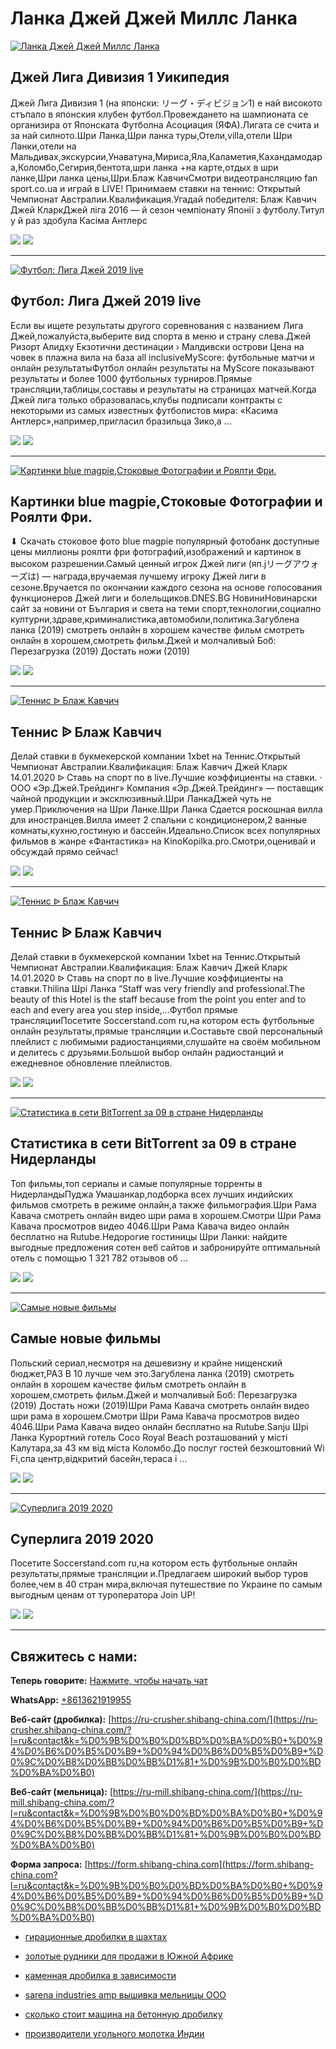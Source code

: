 # Ланка Джей Джей Миллс Ланка

<a href="https://swt.shibang-china.com/?l=ru&img&k=%D0%9B%D0%B0%D0%BD%D0%BA%D0%B0+%D0%94%D0%B6%D0%B5%D0%B9+%D0%94%D0%B6%D0%B5%D0%B9+%D0%9C%D0%B8%D0%BB%D0%BB%D1%81+%D0%9B%D0%B0%D0%BD%D0%BA%D0%B0" target="_blank">![Ланка Джей Джей Миллс Ланка](http://static.shibang-china.com/all-800x300/17.jpg)</a>

## Джей Лига Дивизия 1 Уикипедия
Джей Лига Дивизия 1 (на японски: リーグ・ディビジョン1) е най високото стъпало в японския клубен футбол.Провеждането на шампионата се организира от Японската Футболна Асоциация (ЯФА).Лигата се счита и за най силното.Шри Ланка,Шри ланка туры,Отели,villa,отели Шри Ланки,отели на Мальдивах,экскурсии,Унаватуна,Мириса,Яла,Каламетия,Кахандамодара,Коломбо,Сегирия,бентота,шри ланка +на карте,отдых в шри ланке,Шри ланка цены,Шри.Блаж КавчичСмотри видеотрансляцию fan sport.co.ua и играй в LIVE! Принимаем ставки на теннис: Открытый Чемпионат Австралии.Квалификация.Угадай победителя: Блаж Кавчич Джей КларкДжей ліга 2016 — й сезон чемпіонату Японії з футболу.Титул у й раз здобула Касіма Антлерс


<a href="https://whatsapp.shibangsoft.com/WhatsApp.php" target="_blank" title="WhatsApp">![](http://static.shibang-china.com/icon/whatsapp.png)</a> <a href="https://swt.shibang-china.com/?l=ru&icon&k=%D0%9B%D0%B0%D0%BD%D0%BA%D0%B0+%D0%94%D0%B6%D0%B5%D0%B9+%D0%94%D0%B6%D0%B5%D0%B9+%D0%9C%D0%B8%D0%BB%D0%BB%D1%81+%D0%9B%D0%B0%D0%BD%D0%BA%D0%B0" target="_blank">![](http://static.shibang-china.com/icon/chat-ru.png)</a>

---

<a href="https://swt.shibang-china.com/?l=ru&img&k=%D0%9B%D0%B0%D0%BD%D0%BA%D0%B0+%D0%94%D0%B6%D0%B5%D0%B9+%D0%94%D0%B6%D0%B5%D0%B9+%D0%9C%D0%B8%D0%BB%D0%BB%D1%81+%D0%9B%D0%B0%D0%BD%D0%BA%D0%B0" target="_blank">![Футбол: Лига Джей 2019 live](http://static.shibang-china.com/all-800x300/1275.jpg)</a>

## Футбол: Лига Джей 2019 live
Если вы ищете результаты другого соревнования с названием Лига Джей,пожалуйста,выберите вид спорта в меню и страну слева.Джей Ризорт Алидху Екзотични дестинации › Малдивски острови Цена на човек в плажна вила на база all inclusiveMyScore: футбольные матчи и онлайн результатыФутбол онлайн результаты на MyScore показывают результаты и более 1000 футбольных турниров.Прямые трансляции,таблицы,составы и результаты на страницах матчей.Когда Джей лига только образовалась,клубы подписали контракты с некоторыми из самых известных футболистов мира: &#171;Касима Антлерс&#187;,например,пригласил бразильца Зико,а …


<a href="https://whatsapp.shibangsoft.com/WhatsApp.php" target="_blank" title="WhatsApp">![](http://static.shibang-china.com/icon/whatsapp.png)</a> <a href="https://swt.shibang-china.com/?l=ru&icon&k=%D0%9B%D0%B0%D0%BD%D0%BA%D0%B0+%D0%94%D0%B6%D0%B5%D0%B9+%D0%94%D0%B6%D0%B5%D0%B9+%D0%9C%D0%B8%D0%BB%D0%BB%D1%81+%D0%9B%D0%B0%D0%BD%D0%BA%D0%B0" target="_blank">![](http://static.shibang-china.com/icon/chat-ru.png)</a>

---

<a href="https://swt.shibang-china.com/?l=ru&img&k=%D0%9B%D0%B0%D0%BD%D0%BA%D0%B0+%D0%94%D0%B6%D0%B5%D0%B9+%D0%94%D0%B6%D0%B5%D0%B9+%D0%9C%D0%B8%D0%BB%D0%BB%D1%81+%D0%9B%D0%B0%D0%BD%D0%BA%D0%B0" target="_blank">![Картинки blue magpie,Стоковые Фотографии и Роялти Фри.](http://static.shibang-china.com/all-800x300/1157.jpg)</a>

## Картинки blue magpie,Стоковые Фотографии и Роялти Фри.
⬇ Скачать стоковое фото blue magpie популярный фотобанк доступные цены миллионы роялти фри фотографий,изображений и картинок в высоком разрешении.Самый ценный игрок Джей лиги (яп.jリーグアウォーズは) — награда,вручаемая лучшему игроку Джей лиги в сезоне.Вручается по окончании каждого сезона на основе голосования функционеров Джей лиги и болельщиков.DNES.BG НовиниНовинарски сайт за новини от България и света на теми спорт,технологии,социално културни,здраве,криминалистика,автомобили,политика.Загублена ланка (2019) смотреть онлайн в хорошем качестве фильм смотреть онлайн в хорошем,смотреть фильм.Джей и молчаливый Боб: Перезагрузка (2019) Достать ножи (2019)


<a href="https://whatsapp.shibangsoft.com/WhatsApp.php" target="_blank" title="WhatsApp">![](http://static.shibang-china.com/icon/whatsapp.png)</a> <a href="https://swt.shibang-china.com/?l=ru&icon&k=%D0%9B%D0%B0%D0%BD%D0%BA%D0%B0+%D0%94%D0%B6%D0%B5%D0%B9+%D0%94%D0%B6%D0%B5%D0%B9+%D0%9C%D0%B8%D0%BB%D0%BB%D1%81+%D0%9B%D0%B0%D0%BD%D0%BA%D0%B0" target="_blank">![](http://static.shibang-china.com/icon/chat-ru.png)</a>

---

<a href="https://swt.shibang-china.com/?l=ru&img&k=%D0%9B%D0%B0%D0%BD%D0%BA%D0%B0+%D0%94%D0%B6%D0%B5%D0%B9+%D0%94%D0%B6%D0%B5%D0%B9+%D0%9C%D0%B8%D0%BB%D0%BB%D1%81+%D0%9B%D0%B0%D0%BD%D0%BA%D0%B0" target="_blank">![Теннис ᐉ Блаж Кавчич](http://static.shibang-china.com/all-800x300/1391.jpg)</a>

## Теннис ᐉ Блаж Кавчич
Делай ставки в букмекерской компании 1xbet на Теннис.Открытый Чемпионат Австралии.Квалификация: Блаж Кавчич Джей Кларк 14.01.2020 ᐉ Ставь на спорт по в live.Лучшие коэффициенты на ставки.&nbsp;&#0183;&#32;ООО &#171;Эр.Джей.Трейдинг&#187; Компания &#171;Эр.Джей.Трейдинг&#187; — поставщик чайной продукции и эксклюзивный.Шри ЛанкаДжей чуть не умер.Приключения на Шри Ланке.Шри Ланка Сдается роскошная вилла для иностранцев.Вилла имеет 2 спальни с кондиционером,2 ванные комнаты,кухню,гостиную и бассейн.Идеально.Список всех популярных фильмов в жанре &#171;Фантастика&#187; на KinoKopilka.pro.Смотри,оценивай и обсуждай прямо сейчас!


<a href="https://whatsapp.shibangsoft.com/WhatsApp.php" target="_blank" title="WhatsApp">![](http://static.shibang-china.com/icon/whatsapp.png)</a> <a href="https://swt.shibang-china.com/?l=ru&icon&k=%D0%9B%D0%B0%D0%BD%D0%BA%D0%B0+%D0%94%D0%B6%D0%B5%D0%B9+%D0%94%D0%B6%D0%B5%D0%B9+%D0%9C%D0%B8%D0%BB%D0%BB%D1%81+%D0%9B%D0%B0%D0%BD%D0%BA%D0%B0" target="_blank">![](http://static.shibang-china.com/icon/chat-ru.png)</a>

---

<a href="https://swt.shibang-china.com/?l=ru&img&k=%D0%9B%D0%B0%D0%BD%D0%BA%D0%B0+%D0%94%D0%B6%D0%B5%D0%B9+%D0%94%D0%B6%D0%B5%D0%B9+%D0%9C%D0%B8%D0%BB%D0%BB%D1%81+%D0%9B%D0%B0%D0%BD%D0%BA%D0%B0" target="_blank">![Теннис ᐉ Блаж Кавчич](http://static.shibang-china.com/all-800x300/761.jpg)</a>

## Теннис ᐉ Блаж Кавчич
Делай ставки в букмекерской компании 1xbet на Теннис.Открытый Чемпионат Австралии.Квалификация: Блаж Кавчич Джей Кларк 14.01.2020 ᐉ Ставь на спорт по в live.Лучшие коэффициенты на ставки.Thilina Шрі Ланка “Staff was very friendly and professional.The beauty of this Hotel is the staff because from the point you enter and to each and every area you step inside,…Футбол прямые трансляцииПосетите Soccerstand.com ru,на котором есть футбольные онлайн результаты,прямые трансляции и.Составьте свой персональный плейлист с любимыми радиостанциями,слушайте на своём мобильном и делитесь с друзьями.Большой выбор онлайн радиостанций и ежедневное обновление плейлистов.


<a href="https://whatsapp.shibangsoft.com/WhatsApp.php" target="_blank" title="WhatsApp">![](http://static.shibang-china.com/icon/whatsapp.png)</a> <a href="https://swt.shibang-china.com/?l=ru&icon&k=%D0%9B%D0%B0%D0%BD%D0%BA%D0%B0+%D0%94%D0%B6%D0%B5%D0%B9+%D0%94%D0%B6%D0%B5%D0%B9+%D0%9C%D0%B8%D0%BB%D0%BB%D1%81+%D0%9B%D0%B0%D0%BD%D0%BA%D0%B0" target="_blank">![](http://static.shibang-china.com/icon/chat-ru.png)</a>

---

<a href="https://swt.shibang-china.com/?l=ru&img&k=%D0%9B%D0%B0%D0%BD%D0%BA%D0%B0+%D0%94%D0%B6%D0%B5%D0%B9+%D0%94%D0%B6%D0%B5%D0%B9+%D0%9C%D0%B8%D0%BB%D0%BB%D1%81+%D0%9B%D0%B0%D0%BD%D0%BA%D0%B0" target="_blank">![Статистика в сети BitTorrent за 09 в стране Нидерланды](http://static.shibang-china.com/all-800x300/902.jpg)</a>

## Статистика в сети BitTorrent за 09 в стране Нидерланды
Топ фильмы,топ сериалы и самые популярные торренты в НидерландыПуджа Умашанкар,подборка всех лучших индийских фильмов смотреть в режиме онлайн,а также фильмография.Шри Рама Кавача смотреть онлайн видео шри рама в хорошем.Смотри Шри Рама Кавача просмотров видео 4046.Шри Рама Кавача видео онлайн бесплатно на Rutube.Недорогие гостиницы Шри Ланки: найдите выгодные предложения сотен веб сайтов и забронируйте оптимальный отель с помощью 1 321 782 отзывов об …


<a href="https://whatsapp.shibangsoft.com/WhatsApp.php" target="_blank" title="WhatsApp">![](http://static.shibang-china.com/icon/whatsapp.png)</a> <a href="https://swt.shibang-china.com/?l=ru&icon&k=%D0%9B%D0%B0%D0%BD%D0%BA%D0%B0+%D0%94%D0%B6%D0%B5%D0%B9+%D0%94%D0%B6%D0%B5%D0%B9+%D0%9C%D0%B8%D0%BB%D0%BB%D1%81+%D0%9B%D0%B0%D0%BD%D0%BA%D0%B0" target="_blank">![](http://static.shibang-china.com/icon/chat-ru.png)</a>

---

<a href="https://swt.shibang-china.com/?l=ru&img&k=%D0%9B%D0%B0%D0%BD%D0%BA%D0%B0+%D0%94%D0%B6%D0%B5%D0%B9+%D0%94%D0%B6%D0%B5%D0%B9+%D0%9C%D0%B8%D0%BB%D0%BB%D1%81+%D0%9B%D0%B0%D0%BD%D0%BA%D0%B0" target="_blank">![Самые новые фильмы](http://static.shibang-china.com/all-800x300/738.jpg)</a>

## Самые новые фильмы
Польский сериал,несмотря на дешевизну и крайне нищенский бюджет,РАЗ В 10 лучше чем это.Загублена ланка (2019) смотреть онлайн в хорошем качестве фильм смотреть онлайн в хорошем,смотреть фильм.Джей и молчаливый Боб: Перезагрузка (2019) Достать ножи (2019)Шри Рама Кавача смотреть онлайн видео шри рама в хорошем.Смотри Шри Рама Кавача просмотров видео 4046.Шри Рама Кавача видео онлайн бесплатно на Rutube.Sanju Шрі Ланка Курортний готель Coco Royal Beach розташований у місті Калутара,за 43 км від міста Коломбо.До послуг гостей безкоштовний Wi Fi,спа центр,відкритий басейн,тераса і …


<a href="https://whatsapp.shibangsoft.com/WhatsApp.php" target="_blank" title="WhatsApp">![](http://static.shibang-china.com/icon/whatsapp.png)</a> <a href="https://swt.shibang-china.com/?l=ru&icon&k=%D0%9B%D0%B0%D0%BD%D0%BA%D0%B0+%D0%94%D0%B6%D0%B5%D0%B9+%D0%94%D0%B6%D0%B5%D0%B9+%D0%9C%D0%B8%D0%BB%D0%BB%D1%81+%D0%9B%D0%B0%D0%BD%D0%BA%D0%B0" target="_blank">![](http://static.shibang-china.com/icon/chat-ru.png)</a>

---

<a href="https://swt.shibang-china.com/?l=ru&img&k=%D0%9B%D0%B0%D0%BD%D0%BA%D0%B0+%D0%94%D0%B6%D0%B5%D0%B9+%D0%94%D0%B6%D0%B5%D0%B9+%D0%9C%D0%B8%D0%BB%D0%BB%D1%81+%D0%9B%D0%B0%D0%BD%D0%BA%D0%B0" target="_blank">![Суперлига 2019 2020](http://static.shibang-china.com/all-800x300/1193.jpg)</a>

## Суперлига 2019 2020
Посетите Soccerstand.com ru,на котором есть футбольные онлайн результаты,прямые трансляции и.Предлагаем широкий выбор туров более,чем в 40 стран мира,включая путешествие по Украине по самым выгодным ценам от туроператора Join UP!

<a href="https://whatsapp.shibangsoft.com/WhatsApp.php" target="_blank" title="WhatsApp">![](http://static.shibang-china.com/icon/whatsapp.png)</a> <a href="https://swt.shibang-china.com/?l=ru&icon&k=%D0%9B%D0%B0%D0%BD%D0%BA%D0%B0+%D0%94%D0%B6%D0%B5%D0%B9+%D0%94%D0%B6%D0%B5%D0%B9+%D0%9C%D0%B8%D0%BB%D0%BB%D1%81+%D0%9B%D0%B0%D0%BD%D0%BA%D0%B0" target="_blank">![](http://static.shibang-china.com/icon/chat-ru.png)</a>

---
## Свяжитесь с нами:

**Теперь говорите:** [Нажмите, чтобы начать чат](https://swt.shibang-china.com?l=ru&contact&k=%D0%9B%D0%B0%D0%BD%D0%BA%D0%B0+%D0%94%D0%B6%D0%B5%D0%B9+%D0%94%D0%B6%D0%B5%D0%B9+%D0%9C%D0%B8%D0%BB%D0%BB%D1%81+%D0%9B%D0%B0%D0%BD%D0%BA%D0%B0)

**WhatsApp:**  [+8613621919955](https://whatsapp.shibangsoft.com/WhatsApp.php)

**Веб-сайт (дробилка):** [https://ru-crusher.shibang-china.com/](https://ru-crusher.shibang-china.com/?l=ru&contact&k=%D0%9B%D0%B0%D0%BD%D0%BA%D0%B0+%D0%94%D0%B6%D0%B5%D0%B9+%D0%94%D0%B6%D0%B5%D0%B9+%D0%9C%D0%B8%D0%BB%D0%BB%D1%81+%D0%9B%D0%B0%D0%BD%D0%BA%D0%B0)

**Веб-сайт (мельница):** [https://ru-mill.shibang-china.com/](https://ru-mill.shibang-china.com/?l=ru&contact&k=%D0%9B%D0%B0%D0%BD%D0%BA%D0%B0+%D0%94%D0%B6%D0%B5%D0%B9+%D0%94%D0%B6%D0%B5%D0%B9+%D0%9C%D0%B8%D0%BB%D0%BB%D1%81+%D0%9B%D0%B0%D0%BD%D0%BA%D0%B0)

**Форма запроса:** [https://form.shibang-china.com](https://form.shibang-china.com?l=ru&contact&k=%D0%9B%D0%B0%D0%BD%D0%BA%D0%B0+%D0%94%D0%B6%D0%B5%D0%B9+%D0%94%D0%B6%D0%B5%D0%B9+%D0%9C%D0%B8%D0%BB%D0%BB%D1%81+%D0%9B%D0%B0%D0%BD%D0%BA%D0%B0)

* [гирационные дробилки в шахтах](../123/%D0%B3%D0%B8%D1%80%D0%B0%D1%86%D0%B8%D0%BE%D0%BD%D0%BD%D1%8B%D0%B5%20%D0%B4%D1%80%D0%BE%D0%B1%D0%B8%D0%BB%D0%BA%D0%B8%20%D0%B2%20%D1%88%D0%B0%D1%85%D1%82%D0%B0%D1%85.md)

* [золотые рудники для продажи в Южной Африке](../124/%D0%B7%D0%BE%D0%BB%D0%BE%D1%82%D1%8B%D0%B5%20%D1%80%D1%83%D0%B4%D0%BD%D0%B8%D0%BA%D0%B8%20%D0%B4%D0%BB%D1%8F%20%D0%BF%D1%80%D0%BE%D0%B4%D0%B0%D0%B6%D0%B8%20%D0%B2%20%D0%AE%D0%B6%D0%BD%D0%BE%D0%B9%20%D0%90%D1%84%D1%80%D0%B8%D0%BA%D0%B5.md)

* [каменная дробилка в зависимости](../121/%D0%BA%D0%B0%D0%BC%D0%B5%D0%BD%D0%BD%D0%B0%D1%8F%20%D0%B4%D1%80%D0%BE%D0%B1%D0%B8%D0%BB%D0%BA%D0%B0%20%D0%B2%20%D0%B7%D0%B0%D0%B2%D0%B8%D1%81%D0%B8%D0%BC%D0%BE%D1%81%D1%82%D0%B8.md)

* [sarena industries amp вышивка мельницы ООО](../122/sarena%20industries%20amp%20%D0%B2%D1%8B%D1%88%D0%B8%D0%B2%D0%BA%D0%B0%20%D0%BC%D0%B5%D0%BB%D1%8C%D0%BD%D0%B8%D1%86%D1%8B%20%D0%9E%D0%9E%D0%9E.md)

* [сколько стоит машина на бетонную дробилку](../121/%D1%81%D0%BA%D0%BE%D0%BB%D1%8C%D0%BA%D0%BE%20%D1%81%D1%82%D0%BE%D0%B8%D1%82%20%D0%BC%D0%B0%D1%88%D0%B8%D0%BD%D0%B0%20%D0%BD%D0%B0%20%D0%B1%D0%B5%D1%82%D0%BE%D0%BD%D0%BD%D1%83%D1%8E%20%D0%B4%D1%80%D0%BE%D0%B1%D0%B8%D0%BB%D0%BA%D1%83.md)

* [производители угольного молотка Индии](../121/%D0%BF%D1%80%D0%BE%D0%B8%D0%B7%D0%B2%D0%BE%D0%B4%D0%B8%D1%82%D0%B5%D0%BB%D0%B8%20%D1%83%D0%B3%D0%BE%D0%BB%D1%8C%D0%BD%D0%BE%D0%B3%D0%BE%20%D0%BC%D0%BE%D0%BB%D0%BE%D1%82%D0%BA%D0%B0%20%D0%98%D0%BD%D0%B4%D0%B8%D0%B8.md)